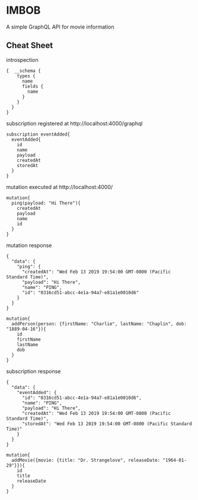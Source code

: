 # IMBOB
A simple GraphQL API for movie information


## Cheat Sheet

introspection
```$xslt
{  __schema {
    types {
      name
      fields {
        name
      }
    }
  }
}
```


subscription registered at http://localhost:4000/graphql

```
subscription eventAdded{
  eventAdded{
    id
    name
    payload
    createdAt
    storedAt
  }
}
```

mutation executed at http://localhost:4000/
```
mutation{
  ping(payload: "Hi There"){
    createdAt
    payload
    name
    id
  }
}
```

mutation response
```
{
  "data": {
    "ping": {
      "createdAt": "Wed Feb 13 2019 19:54:00 GMT-0800 (Pacific Standard Time)",
      "payload": "Hi There",
      "name": "PING",
      "id": "0316cd51-abcc-4e1a-94a7-e81a1e0010d6"
    }
  }
}
```

```
mutation{
  addPerson(person: {firstName: "Charlie", lastName: "Chaplin", dob: "1889-04-16"}){
    id
    firstName
    lastName
    dob
  }
}
```

subscription response
```
{
  "data": {
    "eventAdded": {
      "id": "0316cd51-abcc-4e1a-94a7-e81a1e0010d6",
      "name": "PING",
      "payload": "Hi There",
      "createdAt": "Wed Feb 13 2019 19:54:00 GMT-0800 (Pacific Standard Time)",
      "storedAt": "Wed Feb 13 2019 19:54:00 GMT-0800 (Pacific Standard Time)"
    }
  }
}
```

```
mutation{
  addMovie({movie: {title: "Dr. Strangelove", releaseDate: "1964-01-29"}}){
    id
    title
    releaseDate
  }
}
```